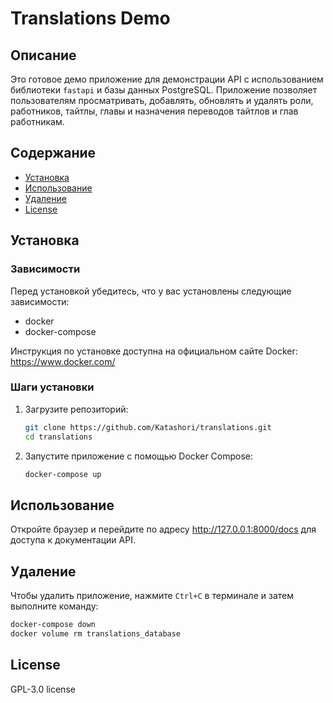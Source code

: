 # Translations Demo

## Описание

Это готовое демо приложение для демонстрации API с использованием библиотеки `fastapi` и базы данных PostgreSQL. Приложение позволяет пользователям просматривать, добавлять, обновлять и удалять роли, работников, тайтлы, главы и назначения переводов тайтлов и глав работникам.

## Содержание

- [Установка](#установка)
- [Использование](#использование)
- [Удаление](#удаление)
- [License](#license)

## Установка

### Зависимости

Перед установкой убедитесь, что у вас установлены следующие зависимости:
- docker
- docker-compose

Инструкция по установке доступна на официальном сайте Docker: https://www.docker.com/

### Шаги установки

1. Загрузите репозиторий:
   ```sh
   git clone https://github.com/Katashori/translations.git
   cd translations
   ```
2. Запустите приложение с помощью Docker Compose:
   ```sh
   docker-compose up
   ```

## Использование

Откройте браузер и перейдите по адресу http://127.0.0.1:8000/docs для доступа к документации API.

## Удаление

Чтобы удалить приложение, нажмите `Ctrl+C` в терминале и затем выполните команду:
   ```sh
   docker-compose down
   docker volume rm translations_database
   ```

## License

GPL-3.0 license
